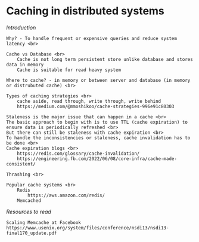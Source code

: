 # Caching in distributed systems

*Introduction*

    Why? - To handle frequent or expensive queries and reduce system latency <br>
    
    Cache vs Database <br>
        Cache is not long term persistent store unlike database and stores data in memory  
        Cache is suitable for read heavy system 
        
    Where to cache? - in memory or between server and database (in memory or distrubuted cache) <br>
    
    Types of caching strategies <br>
        cache aside, read through, write through, write behind 
        https://medium.com/@mmoshikoo/cache-strategies-996e91c80303
    
    Staleness is the major issue that can happen in a cache <br>
    The basic approach to begin with is to use TTL (cache expiration) to ensure data is periodically refreshed <br>
    But there can still be staleness with cache expiration <br>
    To handle the inconsistencies or staleness, cache invalidation has to be done <br>
    Cache expiration blogs <br>
        https://redis.com/glossary/cache-invalidation/
        https://engineering.fb.com/2022/06/08/core-infra/cache-made-consistent/
    
    Thrashing <br>
    
    Popular cache systems <br>
        Redis
            https://aws.amazon.com/redis/
        Memcached   

*Resources to read*

    Scaling Memcache at Facebook 
    https://www.usenix.org/system/files/conference/nsdi13/nsdi13-final170_update.pdf

        
